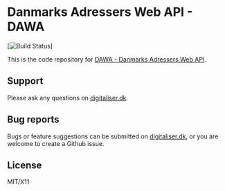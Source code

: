 # Danmarks Adressers Web API - DAWA 
[![Build Status](https://codebuild.eu-west-1.amazonaws.com/badges?uuid=eyJlbmNyeXB0ZWREYXRhIjoicE1tT2xCSTQ4ZzFxTmI4ZTQ2NVhZU0xXWmRIZzZYYzJCbUVwL09ZZTRTZTcwaGI0SUN0aEh1QmtPZW1NdWFkd0poR1dsNVVZR3poOTZYdFNkcmE4VEUwPSIsIml2UGFyYW1ldGVyU3BlYyI6InpwYlVhNmJqUitSQmtldkIiLCJtYXRlcmlhbFNldFNlcmlhbCI6MX0%3D&branch=master)]

This is the code repository for [DAWA - Danmarks Adressers Web API](https://dawa.aws.dk).

## Support
Please ask any questions on [digitaliser.dk](https://digitaliser.dk/group/334445/forum).

## Bug reports
Bugs or feature suggestions can be submitted on [digitaliser.dk](https://digitaliser.dk/group/334445/forum), or you 
are welcome to create a Github issue.

## License

MIT/X11